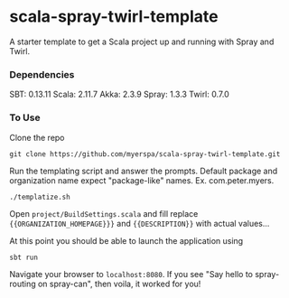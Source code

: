 # scala-spray-twirl-template
A starter template to get a Scala project up and running with Spray and Twirl.

### Dependencies
SBT: 0.13.11
Scala: 2.11.7
Akka: 2.3.9
Spray: 1.3.3
Twirl: 0.7.0

### To Use
Clone the repo
```
git clone https://github.com/myerspa/scala-spray-twirl-template.git
```

Run the templating script and answer the prompts. Default package and organization name expect "package-like" names. Ex. com.peter.myers.
```
./templatize.sh
```

Open ```project/BuildSettings.scala``` and fill replace ```{{ORGANIZATION_HOMEPAGE}}}``` and ```{{DESCRIPTION}}``` with actual values...

At this point you should be able to launch the application using
```
sbt run
```

Navigate your browser to ```localhost:8080```.
If you see "Say hello to spray-routing on spray-can", then voila, it worked for you!

